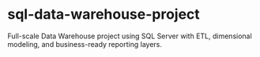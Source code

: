 # sql-data-warehouse-project
Full-scale Data Warehouse project using SQL Server with ETL, dimensional modeling, and business-ready reporting layers.
